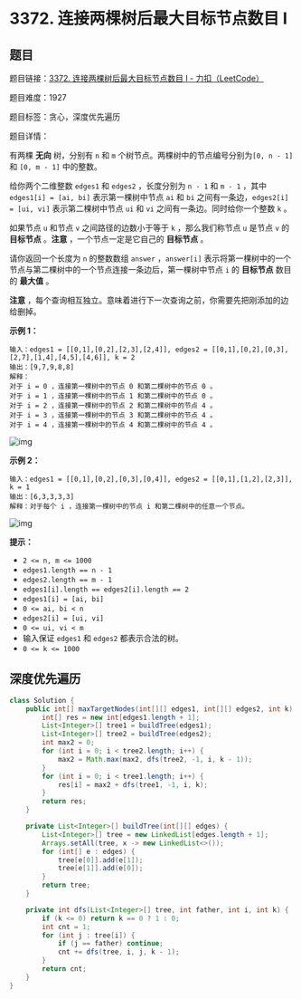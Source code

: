 # 3372. 连接两棵树后最大目标节点数目 I

## 题目

题目链接：[3372. 连接两棵树后最大目标节点数目 I - 力扣（LeetCode）](https://leetcode.cn/problems/maximize-the-number-of-target-nodes-after-connecting-trees-i/description/)

题目难度：1927

题目标签：贪心，深度优先遍历

题目详情：

有两棵 **无向** 树，分别有 `n` 和 `m` 个树节点。两棵树中的节点编号分别为`[0, n - 1]` 和 `[0, m - 1]` 中的整数。

给你两个二维整数 `edges1` 和 `edges2` ，长度分别为 `n - 1` 和 `m - 1` ，其中 `edges1[i] = [ai, bi]` 表示第一棵树中节点 `ai` 和 `bi` 之间有一条边，`edges2[i] = [ui, vi]` 表示第二棵树中节点 `ui` 和 `vi` 之间有一条边。同时给你一个整数 `k` 。

如果节点 `u` 和节点 `v` 之间路径的边数小于等于 `k` ，那么我们称节点 `u` 是节点 `v` 的 **目标节点** 。**注意** ，一个节点一定是它自己的 **目标节点** 。

请你返回一个长度为 `n` 的整数数组 `answer` ，`answer[i]` 表示将第一棵树中的一个节点与第二棵树中的一个节点连接一条边后，第一棵树中节点 `i` 的 **目标节点** 数目的 **最大值** 。

**注意** ，每个查询相互独立。意味着进行下一次查询之前，你需要先把刚添加的边给删掉。

**示例 1：**

``` 
输入：edges1 = [[0,1],[0,2],[2,3],[2,4]], edges2 = [[0,1],[0,2],[0,3],[2,7],[1,4],[4,5],[4,6]], k = 2
输出：[9,7,9,8,8]
解释：
对于 i = 0 ，连接第一棵树中的节点 0 和第二棵树中的节点 0 。
对于 i = 1 ，连接第一棵树中的节点 1 和第二棵树中的节点 0 。
对于 i = 2 ，连接第一棵树中的节点 2 和第二棵树中的节点 4 。
对于 i = 3 ，连接第一棵树中的节点 3 和第二棵树中的节点 4 。
对于 i = 4 ，连接第一棵树中的节点 4 和第二棵树中的节点 4 。
```

![img](https://assets.leetcode.com/uploads/2024/09/24/3982-1.png)

**示例 2：**

``` 
输入：edges1 = [[0,1],[0,2],[0,3],[0,4]], edges2 = [[0,1],[1,2],[2,3]], k = 1
输出：[6,3,3,3,3]
解释：对于每个 i ，连接第一棵树中的节点 i 和第二棵树中的任意一个节点。
```

![img](https://assets.leetcode.com/uploads/2024/09/24/3928-2.png)

**提示：**

- `2 <= n, m <= 1000`
- `edges1.length == n - 1`
- `edges2.length == m - 1`
- `edges1[i].length == edges2[i].length == 2`
- `edges1[i] = [ai, bi]`
- `0 <= ai, bi < n`
- `edges2[i] = [ui, vi]`
- `0 <= ui, vi < m`
- 输入保证 `edges1` 和 `edges2` 都表示合法的树。
- `0 <= k <= 1000`



## 深度优先遍历

``` java
class Solution {
    public int[] maxTargetNodes(int[][] edges1, int[][] edges2, int k) {
        int[] res = new int[edges1.length + 1];
        List<Integer>[] tree1 = buildTree(edges1);
        List<Integer>[] tree2 = buildTree(edges2);
        int max2 = 0;
        for (int i = 0; i < tree2.length; i++) {
            max2 = Math.max(max2, dfs(tree2, -1, i, k - 1));
        }
        for (int i = 0; i < tree1.length; i++) {
            res[i] = max2 + dfs(tree1, -1, i, k);
        }
        return res;
    }

    private List<Integer>[] buildTree(int[][] edges) {
        List<Integer>[] tree = new LinkedList[edges.length + 1];
        Arrays.setAll(tree, x -> new LinkedList<>());
        for (int[] e : edges) {
            tree[e[0]].add(e[1]);
            tree[e[1]].add(e[0]);
        }
        return tree;
    }

    private int dfs(List<Integer>[] tree, int father, int i, int k) {
        if (k <= 0) return k == 0 ? 1 : 0;
        int cnt = 1;
        for (int j : tree[i]) {
            if (j == father) continue;
            cnt += dfs(tree, i, j, k - 1);
        }
        return cnt;
    }
}
```